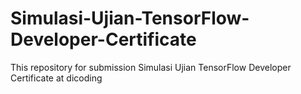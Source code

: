 # Simulasi-Ujian-TensorFlow-Developer-Certificate
This repository for submission Simulasi Ujian TensorFlow Developer Certificate at dicoding
